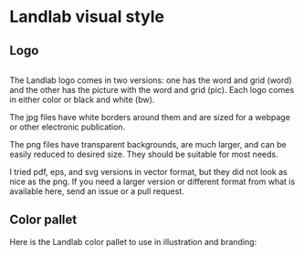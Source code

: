 # Landlab visual style

## Logo

![]()

The Landlab logo comes in two versions: one has the word and grid (word) and the other has the picture with the word and grid (pic). Each logo comes in either color or black and white (bw). 

The jpg files have white borders around them and are sized for a webpage or other electronic publication. 

The png files have transparent backgrounds, are much larger, and can be easily reduced to desired size. They should be suitable for most needs. 

I tried pdf, eps, and svg versions in vector format, but they did not look as nice as the png. If you need a larger version or different format from what is available here, send an issue or a pull request. 

## Color pallet

Here is the Landlab color pallet to use in illustration and branding:

![]()
